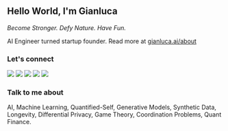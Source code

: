## Hello World, I'm Gianluca

_Become Stronger. Defy Nature. Have Fun._

AI Engineer turned startup founder. Read more at [gianluca.ai/about](https://gianluca.ai/about)
 
### Let's connect

[<img src="https://img.shields.io/badge/website-%230077B5.svg?&style=for-the-badge" />](https://gianluca.ai/)
[<img src="https://img.shields.io/badge/blog-%230077B5.svg?&style=for-the-badge" />](https://gianluca.ai/posts)
[<img src="https://img.shields.io/badge/linkedin-%230077B5.svg?&style=for-the-badge&logo=linkedin&logoColor=white" />](https://www.linkedin.com/in/gianluca-truda/)
[<img src="https://img.shields.io/badge/twitter-%230077B5.svg?&style=for-the-badge&logo=twitter&logoColor=white" />](https://twitter.com/QVagabond)
[<img src="https://img.shields.io/badge/github-%230077B5.svg?&style=for-the-badge&logo=github&logoColor=white" />](https://www.github.com/gianlucatruda) 

### Talk to me about

AI, Machine Learning, Quantified-Self, Generative Models, Synthetic Data, Longevity, Differential Privacy, Game Theory, Coordination Problems, Quant Finance.
